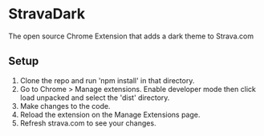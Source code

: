 # StravaDark

The open source Chrome Extension that adds a dark theme to Strava.com

## Setup
1. Clone the repo and run 'npm install' in that directory.
2. Go to Chrome > Manage extensions. Enable developer mode then click load unpacked and select the 'dist' directory.
3. Make changes to the code.
4. Reload the extension on the Manage Extensions page.
5. Refresh strava.com to see your changes.
